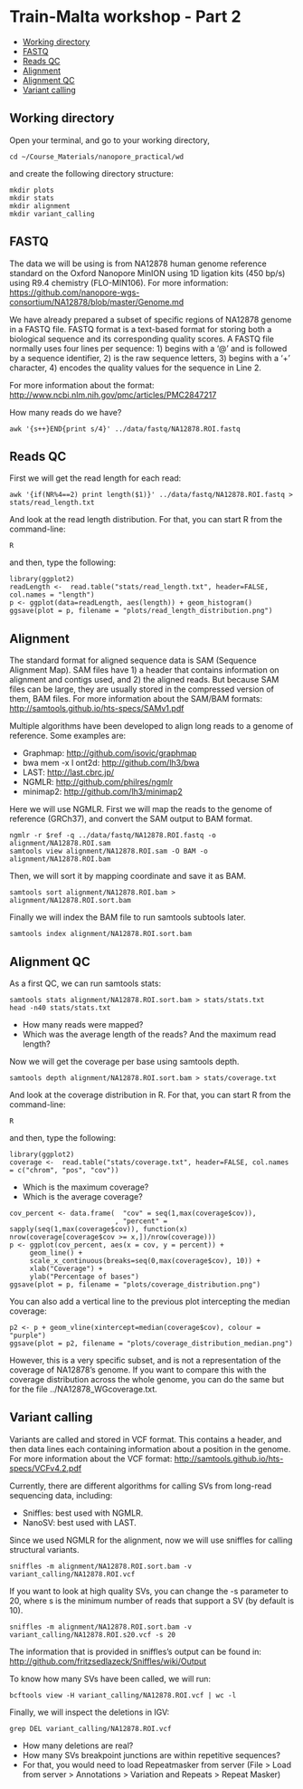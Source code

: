 # Train-Malta workshop - Part 2

* [Working directory](#wd)
* [FASTQ](#FASTQ)
* [Reads QC](#reads-qc)
* [Alignment](#alignment)
* [Alignment QC](#aligment-qc)
* [Variant calling](#vcalling)

## Working directory

Open your terminal, and go to your working directory, 

```
cd ~/Course_Materials/nanopore_practical/wd
```
and create the following directory structure:

```
mkdir plots
mkdir stats
mkdir alignment
mkdir variant_calling
```

## FASTQ

The data we will be using is from NA12878 human genome reference standard on the Oxford Nanopore MinION using 1D ligation kits (450 bp/s) using R9.4 chemistry (FLO-MIN106). For more information: https://github.com/nanopore-wgs-consortium/NA12878/blob/master/Genome.md

We have already prepared a subset of specific regions of NA12878 genome in a FASTQ file. FASTQ format is a text-based format for storing both a biological sequence and its corresponding quality scores. A FASTQ file normally uses four lines per sequence: 1) begins with a ‘@’ and is followed by a sequence identifier, 2) is the raw sequence letters, 3) begins with a ‘+’ character, 4) encodes the quality values for the sequence in Line 2.

For more information about the format: http://www.ncbi.nlm.nih.gov/pmc/articles/PMC2847217

How many reads do we have?

```
awk '{s++}END{print s/4}' ../data/fastq/NA12878.ROI.fastq
```

## Reads QC

First we will get the read length for each read:

```
awk '{if(NR%4==2) print length($1)}' ../data/fastq/NA12878.ROI.fastq > stats/read_length.txt
```

And look at the read length distribution. For that, you can start R from the command-line:

```
R
```

and then, type the following:

```
library(ggplot2)
readLength <-  read.table("stats/read_length.txt", header=FALSE, col.names = "length")
p <- ggplot(data=readLength, aes(length)) + geom_histogram()
ggsave(plot = p, filename = "plots/read_length_distribution.png")
```

## Alignment

The standard format for aligned sequence data is SAM (Sequence Alignment Map). SAM files have 1) a header that contains information on alignment and contigs used, and 2) the aligned reads. But because SAM files can be large, they are usually stored in the compressed version of them, BAM files. For more information about the SAM/BAM formats: http://samtools.github.io/hts-specs/SAMv1.pdf

Multiple algorithms have been developed to align long reads to a genome of reference. Some examples are:
-	Graphmap: http://github.com/isovic/graphmap
-	bwa mem -x l ont2d: http://github.com/lh3/bwa
-	LAST: http://last.cbrc.jp/
-	NGMLR: http://github.com/philres/ngmlr
-	minimap2: http://github.com/lh3/minimap2

Here we will use NGMLR. First we will map the reads to the genome of reference (GRCh37), and convert the SAM output to BAM format.

```
ngmlr -r $ref -q ../data/fastq/NA12878.ROI.fastq -o alignment/NA12878.ROI.sam
samtools view alignment/NA12878.ROI.sam -O BAM -o alignment/NA12878.ROI.bam
```

Then, we will sort it by mapping coordinate and save it as BAM.

```
samtools sort alignment/NA12878.ROI.bam > alignment/NA12878.ROI.sort.bam
```

Finally we will index the BAM file to run samtools subtools later.

```
samtools index alignment/NA12878.ROI.sort.bam
```

## Alignment QC

As a first QC, we can run samtools stats:

```
samtools stats alignment/NA12878.ROI.sort.bam > stats/stats.txt
head -n40 stats/stats.txt
```

-	How many reads were mapped?
-	Which was the average length of the reads? And the maximum read length?

Now we will get the coverage per base using samtools depth.

```
samtools depth alignment/NA12878.ROI.sort.bam > stats/coverage.txt
```

And look at the coverage distribution in R. For that, you can start R from the command-line:

```
R
```

and then, type the following:

```
library(ggplot2)
coverage <-  read.table("stats/coverage.txt", header=FALSE, col.names = c("chrom", "pos", "cov"))
```

-	Which is the maximum coverage?
-	Which is the average coverage?

```
cov_percent <- data.frame(  "cov" = seq(1,max(coverage$cov)), 
                          , "percent" = sapply(seq(1,max(coverage$cov)), function(x) nrow(coverage[coverage$cov >= x,])/nrow(coverage)))
p <- ggplot(cov_percent, aes(x = cov, y = percent)) + 
     geom_line() + 
     scale_x_continuous(breaks=seq(0,max(coverage$cov), 10)) + 
     xlab("Coverage") + 
     ylab("Percentage of bases")
ggsave(plot = p, filename = "plots/coverage_distribution.png")
```

You can also add a vertical line to the previous plot intercepting the median coverage:

```
p2 <- p + geom_vline(xintercept=median(coverage$cov), colour = "purple")
ggsave(plot = p2, filename = "plots/coverage_distribution_median.png")
```

However, this is a very specific subset, and is not a representation of the coverage of NA12878’s genome. If you want to compare this with the coverage distribution across the whole genome, you can do the same but for the file ../NA12878_WGcoverage.txt.


## Variant calling

Variants are called and stored in VCF format. This contains a header, and then data lines each containing information about a position in the genome. For more information about the VCF format: http://samtools.github.io/hts-specs/VCFv4.2.pdf

Currently, there are different algorithms for calling SVs from long-read sequencing data, including:
-	Sniffles: best used with NGMLR. 
-	NanoSV: best used with LAST.

Since we used NGMLR for the alignment, now we will use sniffles for calling structural variants.

```
sniffles -m alignment/NA12878.ROI.sort.bam -v variant_calling/NA12878.ROI.vcf
```

If you want to look at high quality SVs, you can change the -s parameter to 20, where s is the minimum number of reads that support a SV (by default is 10).

```
sniffles -m alignment/NA12878.ROI.sort.bam -v variant_calling/NA12878.ROI.s20.vcf -s 20
```

The information that is provided in sniffles’s output can be found in:
http://github.com/fritzsedlazeck/Sniffles/wiki/Output

To know how many SVs have been called, we will run:

```
bcftools view -H variant_calling/NA12878.ROI.vcf | wc -l
```

Finally, we will inspect the deletions in IGV: 

```
grep DEL variant_calling/NA12878.ROI.vcf
```

-	How many deletions are real?
-	How many SVs breakpoint junctions are within repetitive sequences?
-	For that, you would need to load Repeatmasker from server (File > Load from server > Annotations > Variation and Repeats > Repeat Masker)
